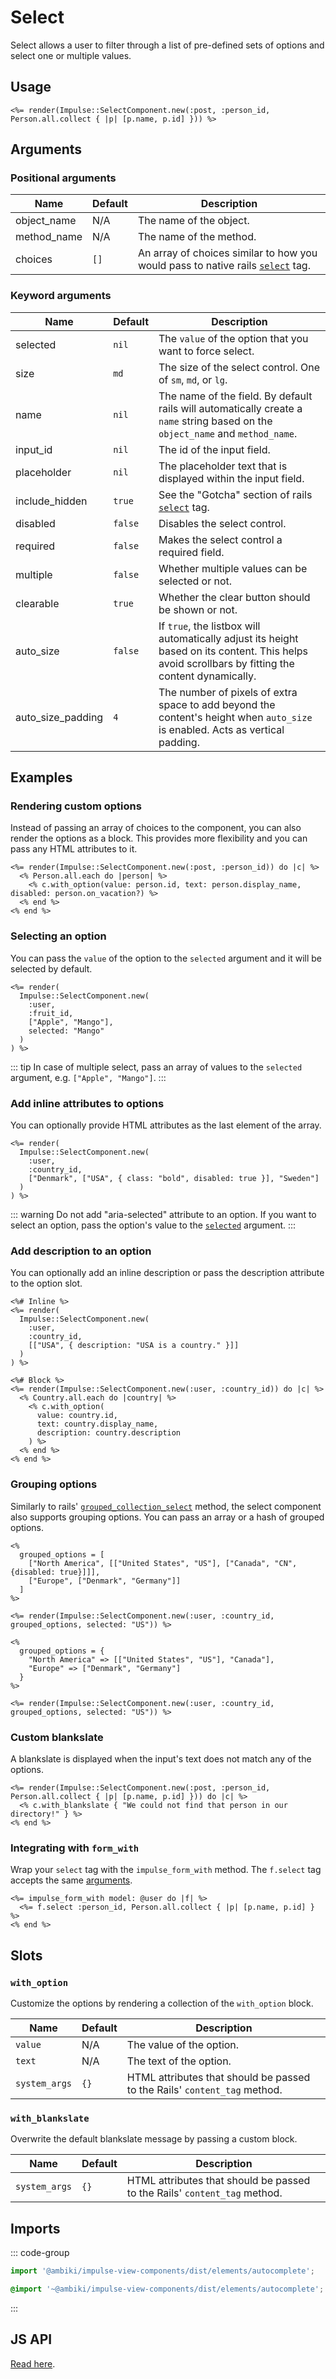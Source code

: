 # Select

Select allows a user to filter through a list of pre-defined sets of options and select one or multiple values.

## Usage

```erb
<%= render(Impulse::SelectComponent.new(:post, :person_id, Person.all.collect { |p| [p.name, p.id] })) %>
```

## Arguments

### Positional arguments

| Name        | Default   | Description                                                                                                                                                                      |
| ------      | --------- | -------------                                                                                                                                                                    |
| object_name | N/A       | The name of the object.                                                                                                                                                          |
| method_name | N/A       | The name of the method.                                                                                                                                                          |
| choices     | `[]`      | An array of choices similar to how you would pass to native rails [`select`](https://api.rubyonrails.org/classes/ActionView/Helpers/FormOptionsHelper.html#method-i-select) tag. |

### Keyword arguments

| Name              | Default   | Description                                                                                                                                       |
| ------            | --------- | -------------                                                                                                                                     |
| selected          | `nil`     | The `value` of the option that you want to force select.                                                                                          |
| size              | `md`      | The size of the select control. One of `sm`, `md`, or `lg`.                                                                                       |
| name              | `nil`     | The name of the field. By default rails will automatically create a `name` string based on the `object_name` and `method_name`.                   |
| input_id          | `nil`     | The id of the input field.                                                                                                                        |
| placeholder       | `nil`     | The placeholder text that is displayed within the input field.                                                                                    |
| include_hidden    | `true`    | See the "Gotcha" section of rails [`select`](https://api.rubyonrails.org/classes/ActionView/Helpers/FormOptionsHelper.html#method-i-select) tag.  |
| disabled          | `false`   | Disables the select control.                                                                                                                      |
| required          | `false`   | Makes the select control a required field.                                                                                                        |
| multiple          | `false`   | Whether multiple values can be selected or not.                                                                                                   |
| clearable         | `true`    | Whether the clear button should be shown or not.                                                                                                  |
| auto_size         | `false`   | If `true`, the listbox will automatically adjust its height based on its content. This helps avoid scrollbars by fitting the content dynamically. |
| auto_size_padding | `4`       | The number of pixels of extra space to add beyond the content's height when `auto_size` is enabled. Acts as vertical padding.                     |

## Examples

### Rendering custom options

Instead of passing an array of choices to the component, you can also render the options as a block. This provides
more flexibility and you can pass any HTML attributes to it.

```erb{2-4}
<%= render(Impulse::SelectComponent.new(:post, :person_id)) do |c| %>
  <% Person.all.each do |person| %>
    <% c.with_option(value: person.id, text: person.display_name, disabled: person.on_vacation?) %>
  <% end %>
<% end %>
```

### Selecting an option

You can pass the `value` of the option to the `selected` argument and it will be selected by default.

```erb{6}
<%= render(
  Impulse::SelectComponent.new(
    :user,
    :fruit_id,
    ["Apple", "Mango"],
    selected: "Mango"
  )
) %>
```

::: tip
In case of multiple select, pass an array of values to the `selected` argument, e.g. `["Apple", "Mango"]`.
:::

### Add inline attributes to options

You can optionally provide HTML attributes as the last element of the array.

```erb{5}
<%= render(
  Impulse::SelectComponent.new(
    :user,
    :country_id,
    ["Denmark", ["USA", { class: "bold", disabled: true }], "Sweden"]
  )
) %>
```

::: warning
Do not add "aria-selected" attribute to an option. If you want to select an option, pass the option's value to the
[`selected`](#selecting-an-option) argument.
:::

### Add description to an option

You can optionally add an inline description or pass the description attribute to the option slot.

```erb{6,16}
<%# Inline %>
<%= render(
  Impulse::SelectComponent.new(
    :user,
    :country_id,
    [["USA", { description: "USA is a country." }]]
  )
) %>

<%# Block %>
<%= render(Impulse::SelectComponent.new(:user, :country_id)) do |c| %>
  <% Country.all.each do |country| %>
    <% c.with_option(
      value: country.id,
      text: country.display_name,
      description: country.description
    ) %>
  <% end %>
<% end %>
```

### Grouping options

Similarly to rails' [`grouped_collection_select`](https://api.rubyonrails.org/classes/ActionView/Helpers/FormOptionsHelper.html#method-i-grouped_collection_select)
method, the select component also supports grouping options. You can pass an array or a hash of grouped options.

```erb
<%
  grouped_options = [
    ["North America", [["United States", "US"], ["Canada", "CN", {disabled: true}]]],
    ["Europe", ["Denmark", "Germany"]]
  ]
%>

<%= render(Impulse::SelectComponent.new(:user, :country_id, grouped_options, selected: "US")) %>
```

```erb
<%
  grouped_options = {
    "North America" => [["United States", "US"], "Canada"],
    "Europe" => ["Denmark", "Germany"]
  }
%>

<%= render(Impulse::SelectComponent.new(:user, :country_id, grouped_options, selected: "US")) %>
```

### Custom blankslate

A blankslate is displayed when the input's text does not match any of the options.

```erb{2}
<%= render(Impulse::SelectComponent.new(:post, :person_id, Person.all.collect { |p| [p.name, p.id] })) do |c| %>
  <% c.with_blankslate { "We could not find that person in our directory!" } %>
<% end %>
```

### Integrating with `form_with`

Wrap your `select` tag with the `impulse_form_with` method. The `f.select` tag accepts the same [arguments](#arguments).

```erb
<%= impulse_form_with model: @user do |f| %>
  <%= f.select :person_id, Person.all.collect { |p| [p.name, p.id] } %>
<% end %>
```

## Slots

### `with_option`

Customize the options by rendering a collection of the `with_option` block.

| Name          | Default   | Description                                                               |
| ------        | --------- | -------------                                                             |
| `value`       | N/A       | The value of the option.                                                  |
| `text`        | N/A       | The text of the option.                                                   |
| `system_args` | `{}`      | HTML attributes that should be passed to the Rails' `content_tag` method. |

### `with_blankslate`

Overwrite the default blankslate message by passing a custom block.

| Name          | Default   | Description                                                               |
| ------        | --------- | -------------                                                             |
| `system_args` | `{}`      | HTML attributes that should be passed to the Rails' `content_tag` method. |

## Imports

::: code-group
```js
import '@ambiki/impulse-view-components/dist/elements/autocomplete';
```

```scss
@import '~@ambiki/impulse-view-components/dist/elements/autocomplete';
```
:::

## JS API

[Read here](../js-api/autocomplete.md).
